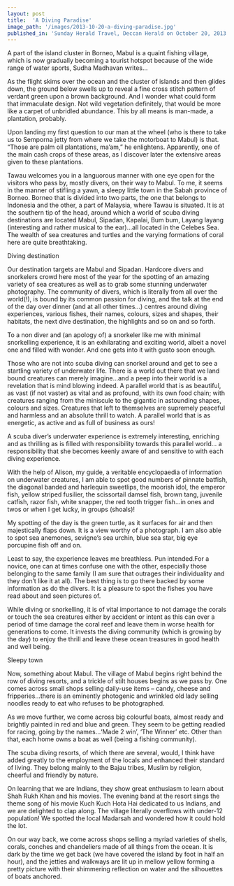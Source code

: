 ```yaml
---
layout: post
title:  'A Diving Paradise'
image_path: '/images/2013-10-20-a-diving-paradise.jpg'
published_in: 'Sunday Herald Travel, Deccan Herald on October 20, 2013'
---
```


A part of the island cluster in Borneo, Mabul is a quaint fishing village, which is now gradually becoming a tourist hotspot because of the wide range of water sports, Sudha Madhavan writes...

As the flight skims over the ocean and the cluster of islands and then glides down, the ground below swells up to reveal a fine cross stitch pattern of verdant green upon a brown background. <!--more--> And I wonder what could form that immaculate design. Not wild vegetation definitely, that would be more like a carpet of unbridled abundance. This by all means is man-made, a plantation, probably.

Upon landing my first question to our man at the wheel (who is there to take us to Semporna jetty from where we take the motorboat to Mabul) is that. “Those are palm oil plantations, ma’am,” he enlightens. Apparently, one of the main cash crops of these areas, as I discover later the extensive areas given to these plantations.

Tawau welcomes you in a languorous manner with one eye open for the visitors who pass by, mostly divers, on their way to Mabul. To me, it seems in the manner of stifling a yawn, a sleepy little town in the Sabah province of Borneo. Borneo that is divided into two parts, the one that belongs to Indonesia and the other, a part of Malaysia, where Tawau is situated. It is at the southern tip of the head, around which a world of scuba diving destinations are located Mabul, Sipadan, Kapalai, Bum bum, Layang layang (interesting and rather musical to the ear)...all located in the Celebes Sea. The wealth of sea creatures and turtles and the varying formations of coral here are quite breathtaking.

Diving destination

Our destination targets are Mabul and Sipadan. Hardcore divers and snorkelers crowd here most of the year for the spotting of an amazing variety of sea creatures as well as to grab some stunning underwater photography. The community of divers, which is literally from all over the world(!),  is bound by its common passion for diving, and the talk at the end of the day over dinner (and at all other times...) centres around diving experiences, various fishes, their names, colours, sizes and shapes, their habitats, the next dive destination, the highlights and so on and so forth.

To a non diver and (an apology of) a snorkeler like me with minimal snorkelling experience, it is an exhilarating and exciting world, albeit a novel one and filled with wonder. And one gets into it with gusto soon enough.

Those who are not into scuba diving can snorkel around and get to see a startling variety of underwater life. There is a world out there that we land bound creatures can merely imagine...and a peep into their world is a revelation that is mind blowing indeed.
A parallel world that is as beautiful, as vast (if not vaster) as vital and as profound, with its own food chain; with creatures ranging from the miniscule to the gigantic in astounding shapes, colours and sizes. Creatures that left to themselves are supremely peaceful and harmless and an absolute thrill to watch. A parallel world that is as energetic, as active and as full of business as ours!

A scuba diver’s underwater experience is extremely interesting, enriching and as thrilling as is filled with responsibility towards this parallel world... a responsibility that she becomes keenly aware of and sensitive to with each diving experience.

With the help of Alison, my guide, a veritable encyclopaedia of information on underwater creatures, I am able to spot good numbers of pinnate batfish, the diagonal banded and harlequin sweetlips, the moorish idol, the emperor fish, yellow striped fusilier, the scissortail damsel fish, brown tang, juvenile catfish, razor fish, white snapper, the red tooth trigger fish...in ones and twos or when I get lucky, in groups (shoals)!

My spotting of the day is the green turtle, as it surfaces for air and then majestically flaps down. It is a view worthy of a photograph. I am also able to spot sea anemones, sevigne’s sea urchin, blue sea star, big eye porcupine fish off and on.

Least to say, the experience leaves me breathless. Pun intended.For a novice, one can at times confuse one with the other, especially those belonging to the same family (I am sure that outrages their individuality and they don’t like it at all). The best thing is to go there backed by some information as do the divers. It is a pleasure to spot the fishes you have read about and seen pictures of.

While diving or snorkelling, it is of vital importance to not damage the corals or touch the sea creatures either by accident or intent as this can over a period of time damage the coral reef and leave them in worse health for generations to come. It invests the diving community (which is growing by the day) to enjoy the thrill and leave these ocean treasures in good health and well being.

Sleepy town

Now, something about Mabul. The village of Mabul begins right behind the row of diving resorts, and a trickle of stilt houses begins as we pass by. One comes across small shops selling daily-use items – candy, cheese and fripperies...there is an eminently photogenic and wrinkled old lady selling noodles ready to eat who refuses to be photographed.

As we move further, we come across big colourful boats, almost ready and brightly painted in red and blue and green. They seem to be getting readied for racing, going by the names...‘Made 2 win’, ‘The Winner’ etc. Other than that, each home owns a boat as well (being a fishing community).

The scuba diving resorts, of which there are several, would, I think have added greatly to the employment of the locals and enhanced their standard of living. They belong mainly to the Bajau tribes, Muslim by religion, cheerful and friendly by nature.

On learning that we are Indians, they show great enthusiasm to learn about Shah Rukh Khan and his movies. The evening band at the resort sings the theme song of his movie Kuch Kuch Hota Hai dedicated to us Indians, and we are delighted to clap along. The village literally overflows with under-12 population! We spotted the local Madarsah and wondered how it could hold the lot.

On our way back, we come across shops selling a myriad varieties of shells, corals, conches and chandeliers made of all things from the ocean. It is dark by the time we get back (we have covered the island by foot in half an hour), and the jetties and walkways are lit up in mellow yellow forming a pretty picture with their shimmering reflection on water and the silhouettes of boats anchored.
